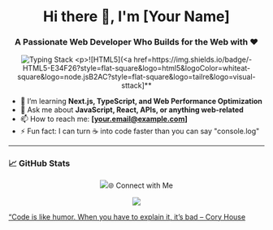 <h1 align="center">Hi there 👋, I'm [Your Name]</h1>
<h3 align="center">A Passionate Web Developer Who Builds for the Web with ❤️</h3>

<p align="center">
  <img src="https://readme-typing-svg.demolab.com?font=Fira+Code&pause=1000&center=true&vCenter=true&width=435&lines=Frontend+Developer;Backend+Engineer;Full-Stack+Web+Wizard;JavaScript+%7C+React+%7C+Node.js;Lifelong+Learner+%F0%9F%93%9A" alt="Typing Stack

![HTML5](https://img.shields.io/badge/-HTML5-E34F26?style=flat-square&logo=html5&logoColor=whiteat-square&logo=node.jsB2AC?style=flat-square&logo=tailre&logo=visual-sttack]**
- 🌱 I’m learning **Next.js, TypeScript, and Web Performance Optimization**
- 💬 Ask me about **JavaScript, React, APIs, or anything web-related**
- 📫 How to reach me: **[your.email@example.com]**
- ⚡ Fun fact: I can turn ☕ into code faster than you can say "console.log"

---

### 📈 GitHub Stats
<p align="center">
  <img src="https://github-readme-stats.vercel.app/api?username=yourusername&show_icons=true&theme <br />
  <img src="https://github-readme-streak-stats.herokuapp.com/?user=yourusername&theme=rad
---

### 🌐 Connect with Me

<p align="center">
  <a href="https://your-portfolio.com" target="_blank"><img src="https://img.shields.io/badge/Portfolio-000?style=for-the-badge&logo=firefox&logoColorsrc="https://img.shields.io/badge/Email-D14836?style=for-the-badge&logo=gmail&logoColor=white
---

> “Code is like humor. When you have to explain it, it’s bad – Cory House

